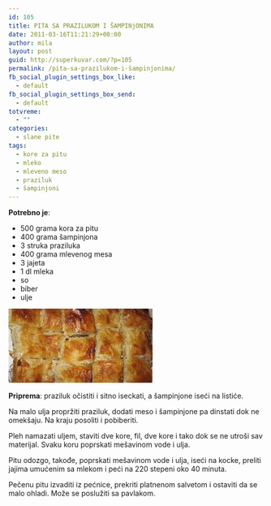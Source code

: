 ```yaml
---
id: 105
title: PITA SA PRAZILUKOM I ŠAMPINjONIMA
date: 2011-03-16T11:21:29+00:00
author: mila
layout: post
guid: http://superkuvar.com/?p=105
permalink: /pita-sa-prazilukom-i-šampinjonima/
fb_social_plugin_settings_box_like:
  - default
fb_social_plugin_settings_box_send:
  - default
totvreme:
  - ""
categories:
  - slane pite
tags:
  - kore za pitu
  - mleko
  - mleveno meso
  - praziluk
  - šampinjoni
---
```

**Potrebno je**:

  * 500 grama kora za pitu
  * 400 grama šampinjona
  * 3 struka praziluka
  * 400 grama mlevenog mesa
  * 3 jajeta
  * 1 dl mleka
  * so
  * biber
  * ulje

![pita od sampinjona](/wp-content/uploads/2011/03/pitaodsampinjona-e1306843120247.jpg)

**Priprema**: praziluk očistiti i sitno iseckati, a šampinjone iseći na listiće.

Na malo ulja propržiti praziluk, dodati meso i šampinjone pa dinstati dok ne omekšaju. Na kraju posoliti i pobiberiti.

Pleh namazati uljem, staviti dve kore, fil, dve kore i tako dok se ne utroši sav materijal. Svaku koru poprskati mešavinom vode i ulja.

Pitu odozgo, takođe, poprskati mešavinom vode i ulja, iseći na kocke, preliti jajima umućenim sa mlekom i peći na 220 stepeni oko 40 minuta.

Pečenu pitu izvaditi iz pećnice, prekriti platnenom salvetom i ostaviti da se malo ohladi. Može se poslužiti sa pavlakom.